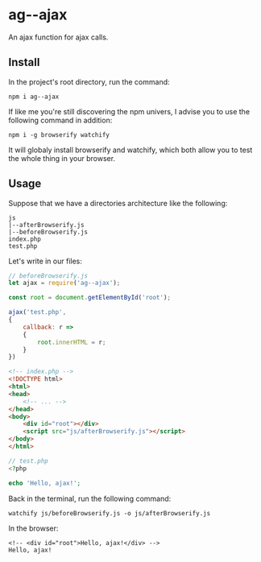 # ag--ajax
An ajax function for ajax calls.

## Install
In the project's root directory, run the command:
```console
npm i ag--ajax
```
If like me you're still discovering the npm univers, I advise you to use the following command in addition:
```console
npm i -g browserify watchify
```
It will globaly install browserify and watchify, which both allow you to test the whole thing in your browser.

## Usage
Suppose that we have a directories architecture like the following:
```tree
js
|--afterBrowserify.js
|--beforeBrowserify.js
index.php
test.php
```

Let's write in our files:

```js
// beforeBrowserify.js
let ajax = require('ag--ajax');

const root = document.getElementById('root');

ajax('test.php',
{
    callback: r =>
    {
        root.innerHTML = r;
    }
})
```

```html
<!-- index.php -->
<!DOCTYPE html>
<html>
<head>
    <!-- ... -->
</head>
<body>
    <div id="root"></div>
    <script src="js/afterBrowserify.js"></script>
</body>
</html>
```

```php
// test.php
<?php

echo 'Hello, ajax!';
```

Back in the terminal, run the following command:
```console
watchify js/beforeBrowserify.js -o js/afterBrowserify.js
```

In the browser:
```browser
<!-- <div id="root">Hello, ajax!</div> -->
Hello, ajax!
```
